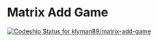 # Matrix Add Game


[ ![Codeship Status for klyman89/matrix-add-game](https://codeship.com/projects/0b0228d0-ff49-0133-1130-7ebfd413fdf6/status?branch=master)](https://codeship.com/projects/152799)

